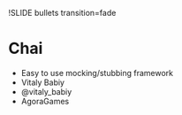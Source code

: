 !SLIDE bullets transition=fade

# Chai #
* Easy to use mocking/stubbing framework
* Vitaly Babiy
* @vitaly_babiy
* AgoraGames

